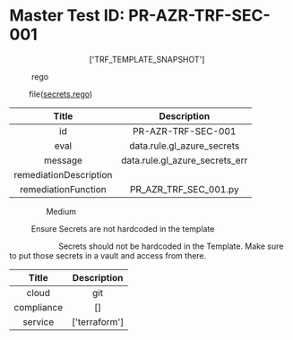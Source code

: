 



# Master Test ID: PR-AZR-TRF-SEC-001


***<font color="white">Master Snapshot Id:</font>*** ['TRF_TEMPLATE_SNAPSHOT']

***<font color="white">type:</font>*** rego

***<font color="white">rule:</font>*** file([secrets.rego])  
  
  
  
  

|Title|Description|
| :---: | :---: |
|id|PR-AZR-TRF-SEC-001|
|eval|data.rule.gl_azure_secrets|
|message|data.rule.gl_azure_secrets_err|
|remediationDescription||
|remediationFunction|PR_AZR_TRF_SEC_001.py|


***<font color="white">Severity:</font>*** Medium

***<font color="white">Title:</font>*** Ensure Secrets are not hardcoded in the template

***<font color="white">Description:</font>*** Secrets should not be hardcoded in the Template. Make sure to put those secrets in a vault and access from there.  
  
  

|Title|Description|
| :---: | :---: |
|cloud|git|
|compliance|[]|
|service|['terraform']|



[secrets.rego]: https://github.com/prancer-io/prancer-compliance-test/tree/master/azure/terraform/secrets.rego
